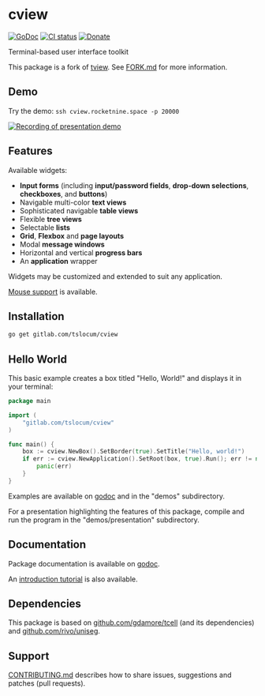 # cview
[![GoDoc](https://godoc.org/gitlab.com/tslocum/cview?status.svg)](https://godoc.org/gitlab.com/tslocum/cview)
[![CI status](https://gitlab.com/tslocum/cview/badges/master/pipeline.svg)](https://gitlab.com/tslocum/cview/commits/master)
[![Donate](https://img.shields.io/liberapay/receives/rocketnine.space.svg?logo=liberapay)](https://liberapay.com/rocketnine.space)

Terminal-based user interface toolkit

This package is a fork of [tview](https://github.com/rivo/tview).
See [FORK.md](https://gitlab.com/tslocum/cview/blob/master/FORK.md) for more information.

## Demo

Try the demo: ```ssh cview.rocketnine.space -p 20000```

[![Recording of presentation demo](https://gitlab.com/tslocum/cview/blob/master/cview.gif)](https://gitlab.com/tslocum/cview/tree/master/demos/presentation)

## Features

Available widgets:

- __Input forms__ (including __input/password fields__, __drop-down selections__, __checkboxes__, and __buttons__)
- Navigable multi-color __text views__
- Sophisticated navigable __table views__
- Flexible __tree views__
- Selectable __lists__
- __Grid__, __Flexbox__ and __page layouts__
- Modal __message windows__
- Horizontal and vertical __progress bars__
- An __application__ wrapper

Widgets may be customized and extended to suit any application.

[Mouse support](https://godoc.org/gitlab.com/tslocum/cview#hdr-Mouse_Support) is available.

## Installation

```bash
go get gitlab.com/tslocum/cview
```

## Hello World

This basic example creates a box titled "Hello, World!" and displays it in your terminal:

```go
package main

import (
	"gitlab.com/tslocum/cview"
)

func main() {
	box := cview.NewBox().SetBorder(true).SetTitle("Hello, world!")
	if err := cview.NewApplication().SetRoot(box, true).Run(); err != nil {
		panic(err)
	}
}
```

Examples are available on [godoc](https://godoc.org/gitlab.com/tslocum/cview#pkg-examples) and in the "demos" subdirectory.

For a presentation highlighting the features of this package, compile and run
the program in the "demos/presentation" subdirectory.

## Documentation

Package documentation is available on [godoc](https://godoc.org/gitlab.com/tslocum/cview).

An [introduction tutorial](https://rocketnine.space/post/tview-and-you/) is also available.

## Dependencies

This package is based on [github.com/gdamore/tcell](https://github.com/gdamore/tcell)
(and its dependencies) and [github.com/rivo/uniseg](https://github.com/rivo/uniseg).

## Support

[CONTRIBUTING.md](https://gitlab.com/tslocum/cview/blob/master/CONTRIBUTING.md) describes how to share
issues, suggestions and patches (pull requests).
